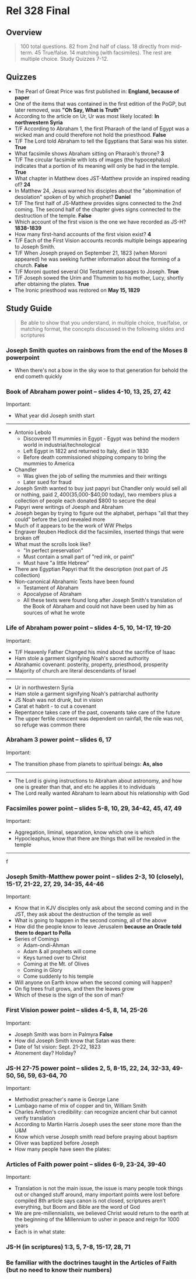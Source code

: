 Rel 328 Final
=============

Overview
--------

> 100 total questions. 82 from 2nd half of class. 18 directly from mid-term. 45 True/false. 14 matching (with facsimiles). The rest are multiple choice. Study Quizzes 7-12.

Quizzes
-------

- The Pearl of Great Price was first published in: **England, because of paper**
- One of the items that was contained in the first edition of the PoGP, but later removed, was **"Oh Say, What is Truth"**
- According to the article on Ur, Ur was most likely located: **In northwestern Syria**
- T/F According to Abraham 1, the first Pharaoh of the land of Egypt was a wicked man and could therefore not hold the priesthood. **False**
- T/F The Lord told Abraham to tell the Egyptians that Sarai was his sister. **True**
- What facsimile shows Abraham sitting on Pharaoh's throne? **3**
- T/F The circular facsimile with lots of images (the hypocephalus) indicates that a portion of its meaning will only be had in the temple. **True**
- What chapter in Matthew does JST-Matthew provide an inspired reading of? **24**
- In Matthew 24, Jesus warned his disciples about the "abomination of desolation" spoken of by which prophet? **Daniel**
- T/F The first half of JS-Matthew provides signs connected to the 2nd coming. The second half of the chapter gives signs connected to the destruction of the temple. **False**
- Which account of the first vision is the one we have recorded as JS-H? **1838-1839**
- How many first-hand accounts of the first vision exist? **4**
- T/F Each of the First Vision accounts records multiple beings appearing to Joseph Smith.
- T/F When Joseph prayed on September 21, 1823 (when Moroni appeared) he was seeking further information about the forming of a church. **False**
- T/F Moroni quoted several Old Testament passages to Joseph. **True**
- T/F Joseph sowed the Urim and Thummim to his mother, Lucy, shortly after obtaining the plates. **True**
- The Ironic priesthood was restored on **May 15, 1829**

Study Guide
-----------

> Be able to show that you understand, in multiple choice, true/false, or matching format, the concepts discussed in the following slides and scriptures

### Joseph Smith quotes on rainbows from the end of the Moses 8 powerpoint

- When there's not a bow in the sky woe to that generation for behold the end cometh quickly

### Book of Abraham power point – slides 4-10, 13, 25, 27, 42

Important:

- What year did Joseph smith start

---

- Antonio Lebolo
  - Discovered 11 mummies in Egypt - Egypt was behind the modern world in industrial/technological
  - Left Egypt in 1822 and returned to Italy, died in 1830
  - Before death commissioned shipping company to bring the mummies to America
- Chandler
  - Was given the job of selling the mummies and their writings
  - Later sued for fraud
- Joseph Smith wanted to buy just papyri but Chandler only would sell all or nothing, paid $2,400 ($35,000-$40,00 today), two members plus a collection of people each donated $800 to secure the deal
- Papyri were writings of Joesph and Abraham
- Joseph began by trying to figure out the alphabet, perhaps "all that they could" before the Lord revealed more
- Much of it appears to be the work of WW Phelps
- Engraver Reuben Hedlock did the facsimiles, inserted things that were broken off
- What must the scrolls look like?
  - "In perfect preservation"
  - Must contain a small part of "red ink, or paint"
  - Must have "a little Hebrew"
- There are Egyptian Papyri that fit the description (not part of JS collection)
- Non-canonical Abrahamic Texts have been found
  - Testament of Abraham
  - Apocalypse of Abraham
  - All these texts were found long after Joseph Smith's translation of the Book of Abraham and could not have been used by him as sources of what he wrote

### Life of Abraham power point – slides 4-5, 10, 14-17, 19-20

Important:

- T/F Heavenly Father Changed his mind about the sacrifice of Isaac
- Ham stole a garment signifying Noah's sacred authority
- Abrahamic covenant: posterity, property, priesthood, prosperity
- Majority of church are literal descendants of Israel

---

- Ur in northwestern Syria
- Ham stole a garment signifying Noah's patriarchal authority
- JS Noah was not drunk, but in vision
- Carat et habrit - to cut a covenant
- Repentance takes care of the past, covenants take care of the future
- The upper fertile crescent was dependent on rainfall, the nile was not, so refuge was common there

### Abraham 3 power point – slides 6, 17

Important:

- The transition phase from planets to spiritual beings: **As, also**

---

- The Lord is giving instructions to Abraham about astronomy, and how one is greater than that, and etc he applies it to individuals
- The Lord really wanted Abraham to learn about his relationship with God

### Facsimiles power point – slides 5-8, 10, 29, 34-42, 45, 47, 49

Important:

- Aggregation, liminal, separation, know which one is which
- Hypocleaphus, know that there are things that will be revealed in the temple

---

f


### Joseph Smith-Matthew power point – slides 2-3, 10 (closely), 15-17, 21-22, 27, 29, 34-35, 44-46

Important:

- Know that in KJV disciples only ask about the second coming and in the JST, they ask about the destruction of the temple as well
- What is going to happen in the second coming, all of the above
- How did the people know to leave Jerusalem **because an Oracle told them to depart to Pella**
- Series of Comings
  - Adam-ondi-Ahman
  - Adam & all prophets will come
  - Keys turned over to Christ
  - Coming at the Mt. of Olives
  - Coming in Glory
  - Come suddenly to his temple
- Will anyone on Earth know when the second coming will happen?
- On fig trees fruit grows, and then the leaves grow
- Which of these is the sign of the son of man?

### First Vision power point – slides 4-5, 8, 14, 25-26

Important:

- Joseph Smith was born in Palmyra **False**
- How did Joseph Smith know that Satan was there: 
- Date of 1st vision: Sept. 21-22, 1823
- Atonement day? Holiday?

### JS-H 27-75 power point – slides 2, 5, 8-15, 22, 24, 32-33, 49-50, 56, 59, 63-64, 70

Important:

- Methodist preacher's name is George Lane
- Lumbago name of mix of copper and tin, William Smith
- Charles Anthon's credibility: can recognize ancient char but cannot verify translation
- According to Martin Harris Joseph uses the seer stone more than the U&M
- Know which verse Joseph smith read before praying about baptism
- Oliver was baptized before Joseph
- How many people have seen the plates:

### Articles of Faith power point – slides 6-9, 23-24, 39-40

Important:

- Translation is not the main issue, the issue is many people took things out or changed stuff around, many important points were lost before compiled
8th article says canon is not closed, scriptures aren’t everything, but Boom and Bible are the word of God
- We are pre-millennialists, we believed Christ would return to the earth at the beginning of the Millennium to usher in peace and reign for 1000 years
- Each is in what state: 

### JS-H (in scriptures) 1:3, 5, 7-8, 15-17, 28, 71

### Be familiar with the doctrines taught in the Articles of Faith (but no need to know their numbers)
